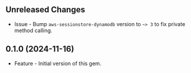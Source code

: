 Unreleased Changes
------------------

* Issue - Bump `aws-sessionstore-dynamodb` version to `~> 3` to fix private method calling.

0.1.0 (2024-11-16)
------------------

* Feature - Initial version of this gem.
